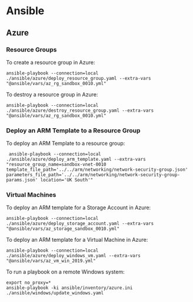 # Ansible

## Azure

### Resource Groups

To create a resource group in Azure:

    ansible-playbook --connection=local ./ansible/azure/deploy_resource_group.yaml --extra-vars "@ansible/vars/az_rg_sandbox_0010.yml"

To destroy a resource group in Azure:

    ansible-playbook --connection=local ./ansible/azure/destroy_resource_group.yaml --extra-vars "@ansible/vars/az_rg_sandbox_0010.yml"

### Deploy an ARM Template to a Resource Group

To deploy an ARM Template to a resource group:

     ansible-playbook --connection=local ./ansible/azure/deploy_arm_template.yaml --extra-vars "resource_group_name=sandbox-vnet-0010 template_file_path='../../arm/networking/network-security-group.json' parameters_file_path='../../arm/networking/network-security-group-params.json' location='UK South'"

### Virtual Machines

To deploy an ARM template for a Storage Account in Azure:

    ansible-playbook --connection=local ./ansible/azure/deploy_storage_account.yaml --extra-vars "@ansible/vars/az_storage_sandbox_0010.yml"

To deploy an ARM template for a Virtual Machine in Azure:

    ansible-playbook --connection=local ./ansible/azure/deploy_windows_vm.yaml --extra-vars "@ansible/vars/az_vm_win_2019.yml"

To run a playbook on a remote Windows system:

    export no_proxy=*
    ansible-playbook -ki ansible/inventory/azure.ini ./ansible/windows/update_windows.yaml
